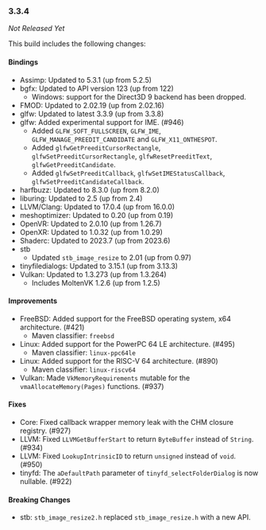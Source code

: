 ### 3.3.4

_Not Released Yet_

This build includes the following changes:

#### Bindings

- Assimp: Updated to 5.3.1 (up from 5.2.5)
- bgfx: Updated to API version 123 (up from 122)
  * Windows: support for the Direct3D 9 backend has been dropped.
- FMOD: Updated to 2.02.19 (up from 2.02.16)
- glfw: Updated to latest 3.3.9 (up from 3.3.8)
- glfw: Added experimental support for IME. (#946)
  * Added `GLFW_SOFT_FULLSCREEN`, `GLFW_IME`, `GLFW_MANAGE_PREEDIT_CANDIDATE` and `GLFW_X11_ONTHESPOT`.
  * Added `glfwGetPreeditCursorRectangle`, `glfwSetPreeditCursorRectangle`, `glfwResetPreeditText`, `glfwGetPreeditCandidate`.
  * Added `glfwSetPreeditCallback`, `glfwSetIMEStatusCallback`, `glfwSetPreeditCandidateCallback`.
- harfbuzz: Updated to 8.3.0 (up from 8.2.0)
- liburing: Updated to 2.5 (up from 2.4)
- LLVM/Clang: Updated to 17.0.4 (up from 16.0.0)
- meshoptimizer: Updated to 0.20 (up from 0.19)
- OpenVR: Updated to 2.0.10 (up from 1.26.7) 
- OpenXR: Updated to 1.0.32 (up from 1.0.29)
- Shaderc: Updated to 2023.7 (up from 2023.6)
- stb
  * Updated `stb_image_resize` to 2.01 (up from 0.97) 
- tinyfiledialogs: Updated to 3.15.1 (up from 3.13.3)
- Vulkan: Updated to 1.3.273 (up from 1.3.264)
  * Includes MoltenVK 1.2.6 (up from 1.2.5)

#### Improvements

- FreeBSD: Added support for the FreeBSD operating system, x64 architecture. (#421)
  * Maven classifier: `freebsd`
- Linux: Added support for the PowerPC 64 LE architecture. (#495)
  * Maven classifier: `linux-ppc64le`
- Linux: Added support for the RISC-V 64 architecture. (#890)
  * Maven classifier: `linux-riscv64`
- Vulkan: Made `VkMemoryRequirements` mutable for the `vmaAllocateMemory(Pages)` functions. (#937)

#### Fixes

- Core: Fixed callback wrapper memory leak with the CHM closure registry. (#927)
- LLVM: Fixed `LLVMGetBufferStart` to return `ByteBuffer` instead of `String`. (#934)
- LLVM: Fixed `LookupIntrinsicID` to return `unsigned` instead of `void`. (#950)
- tinyfd: The `aDefaultPath` parameter of `tinyfd_selectFolderDialog` is now nullable. (#922)

#### Breaking Changes

- stb: `stb_image_resize2.h` replaced `stb_image_resize.h` with a new API.